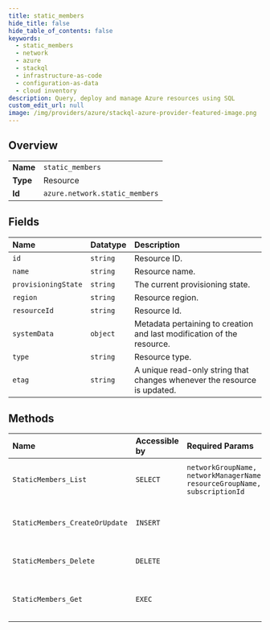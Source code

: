 ```yaml
---
title: static_members
hide_title: false
hide_table_of_contents: false
keywords:
  - static_members
  - network
  - azure    
  - stackql
  - infrastructure-as-code
  - configuration-as-data
  - cloud inventory
description: Query, deploy and manage Azure resources using SQL
custom_edit_url: null
image: /img/providers/azure/stackql-azure-provider-featured-image.png
---
```

  
    

## Overview
<table><tbody>
<tr><td><b>Name</b></td><td><code>static_members</code></td></tr>
<tr><td><b>Type</b></td><td>Resource</td></tr>
<tr><td><b>Id</b></td><td><code>azure.network.static_members</code></td></tr>
</tbody></table>

## Fields
| Name | Datatype | Description |
|:-----|:---------|:------------|
| `id` | `string` | Resource ID. |
| `name` | `string` | Resource name. |
| `provisioningState` | `string` | The current provisioning state. |
| `region` | `string` | Resource region. |
| `resourceId` | `string` | Resource Id. |
| `systemData` | `object` | Metadata pertaining to creation and last modification of the resource. |
| `type` | `string` | Resource type. |
| `etag` | `string` | A unique read-only string that changes whenever the resource is updated. |
## Methods
| Name | Accessible by | Required Params | Description |
|:-----|:--------------|:----------------|:------------|
| `StaticMembers_List` | `SELECT` | `networkGroupName, networkManagerName, resourceGroupName, subscriptionId` | Lists the specified static member. |
| `StaticMembers_CreateOrUpdate` | `INSERT` |  | Creates or updates a static member. |
| `StaticMembers_Delete` | `DELETE` |  | Deletes a static member. |
| `StaticMembers_Get` | `EXEC` |  | Gets the specified static member. |
